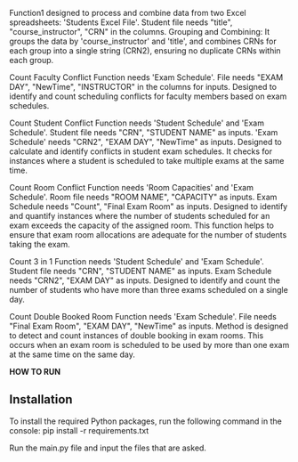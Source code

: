 Function1 designed to process and combine data from two Excel spreadsheets: 'Students Excel File'. Student file needs "title", "course_instructor", "CRN" in the columns. 
Grouping and Combining: It groups the data by 'course_instructor' and 'title', and combines CRNs for each group into a single string (CRN2), ensuring no duplicate CRNs within each group.


Count Faculty Conflict Function needs 'Exam Schedule'. File needs "EXAM DAY", "NewTime", "INSTRUCTOR" in the columns for inputs.
Designed to identify and count scheduling conflicts for faculty members based on exam schedules.


Count Student Conflict Function needs 'Student Schedule' and 'Exam Schedule'. Student file needs "CRN", "STUDENT NAME" as inputs. 'Exam Schedule' needs "CRN2", "EXAM DAY", "NewTime" as inputs.
Designed to calculate and identify conflicts in student exam schedules. It checks for instances where a student is scheduled to take multiple exams at the same time.


Count Room Conflict Function needs 'Room Capacities' and 'Exam Schedule'. Room file needs "ROOM NAME", "CAPACITY" as inputs. Exam Schedule needs "Count", "Final Exam Room" as inputs.
Designed to identify and quantify instances where the number of students scheduled for an exam exceeds the capacity of the assigned room. This function helps to ensure that exam room allocations are adequate for the number of students taking the exam.


Count 3 in 1 Function needs 'Student Schedule' and 'Exam Schedule'. Student file needs "CRN", "STUDENT NAME" as inputs. Exam Schedule needs "CRN2", "EXAM DAY" as inputs.
Designed to identify and count the number of students who have more than three exams scheduled on a single day. 


Count Double Booked Room Function needs 'Exam Schedule'. File needs "Final Exam Room", "EXAM DAY", "NewTime" as inputs.
Method is designed to detect and count instances of double booking in exam rooms. This occurs when an exam room is scheduled to be used by more than one exam at the same time on the same day.

**HOW TO RUN**
## Installation

To install the required Python packages, run the following command in the console:
pip install -r requirements.txt

Run the main.py file and input the files that are asked.
